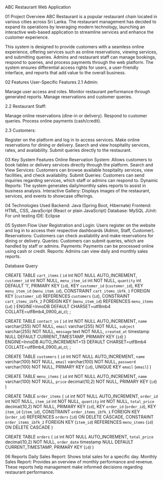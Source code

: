 ABC Restaurant Web Application

01 Project Overview
   ABC Restaurant is a popular restaurant chain located in various cities across Sri Lanka. The restaurant management has decided to expand its operations by leveraging modern technology, launching an interactive web-based application to streamline services and enhance the customer experience.

   This system is designed to provide customers with a seamless online experience, offering services such as online reservations, viewing services, and submitting queries. Admins and restaurant staff can manage bookings, respond to queries, and process payments through the web platform. The system ensures differential access rights for users, a user-friendly interface, and reports that add value to the overall business.

02 Features
   User-Specific Features
   2.1 Admin:

   Manage user access and roles.
   Monitor restaurant performance through generated reports.
   Manage reservations and customer queries.

   2.2 Restaurant Staff:

   Manage online reservations (dine-in or delivery).
   Respond to customer queries.
   Process online payments (cash/credit).

   2.3 Customers:

   Register on the platform and log in to access services.
   Make online reservations for dining or delivery.
   Search and view hospitality services, rates, and availability.
   Submit queries directly to the restaurant.


03 Key System Features
Online Reservation System: Allows customers to book tables or delivery services directly through the platform.
Search and View Services: Customers can browse available hospitality services, view facilities, and check availability.
Submit Queries: Customers can send inquiries regarding services, which staff or admins can respond to.
Dynamic Reports: The system generates daily/monthly sales reports to assist in business analysis.
Interactive Gallery: Displays images of the restaurant, services, and events to showcase offerings.


04 Technologies Used
Backend: Java (Spring Boot, Hibernate)
Frontend: HTML, CSS, JavaScript (React or plain JavaScript)
Database: MySQL
JUnit: For unit testing
IDE: Eclipse


05 System Flow
User Registration and Login: Users register on the website and log in to access their respective dashboards (Admin, Staff, Customer).
Reservations: Customers can check availability and make reservations for dining or delivery.
Queries: Customers can submit queries, which are handled by staff or admins.
Payments: Payments can be processed online using cash or credit.
Reports: Admins can view daily and monthly sales reports.



Database Query 

CREATE TABLE `cart_items` (
  `id` int NOT NULL AUTO_INCREMENT,
  `customer_id` int NOT NULL,
  `menu_item_id` int NOT NULL,
  `quantity` int DEFAULT '1',
  PRIMARY KEY (`id`),
  KEY `customer_id` (`customer_id`),
  KEY `menu_item_id` (`menu_item_id`),
  CONSTRAINT `cart_items_ibfk_1` FOREIGN KEY (`customer_id`) REFERENCES `customers` (`id`),
  CONSTRAINT `cart_items_ibfk_2` FOREIGN KEY (`menu_item_id`) REFERENCES `menu_items` (`id`)
) ENGINE=InnoDB DEFAULT CHARSET=utf8mb4 COLLATE=utf8mb4_0900_ai_ci;
;


CREATE TABLE `contact_us` (
  `id` int NOT NULL AUTO_INCREMENT,
  `name` varchar(255) NOT NULL,
  `email` varchar(255) NOT NULL,
  `subject` varchar(255) NOT NULL,
  `message` text NOT NULL,
  `created_at` timestamp NULL DEFAULT CURRENT_TIMESTAMP,
  PRIMARY KEY (`id`)
) ENGINE=InnoDB AUTO_INCREMENT=13 DEFAULT CHARSET=utf8mb4 COLLATE=utf8mb4_0900_ai_ci;
;

CREATE TABLE `customers` (
  `id` int NOT NULL AUTO_INCREMENT,
  `name` varchar(100) NOT NULL,
  `email` varchar(100) NOT NULL,
  `password` varchar(100) NOT NULL,
  PRIMARY KEY (`id`),
  UNIQUE KEY `email` (`email`)
)

CREATE TABLE `menu_items` (
  `id` int NOT NULL AUTO_INCREMENT,
  `name` varchar(100) NOT NULL,
  `price` decimal(10,2) NOT NULL,
  PRIMARY KEY (`id`)
)


CREATE TABLE `order_items` (
  `id` int NOT NULL AUTO_INCREMENT,
  `order_id` int NOT NULL,
  `item_id` int NOT NULL,
  `quantity` int NOT NULL,
  `total_price` decimal(10,2) NOT NULL,
  PRIMARY KEY (`id`),
  KEY `order_id` (`order_id`),
  KEY `item_id` (`item_id`),
  CONSTRAINT `order_items_ibfk_1` FOREIGN KEY (`order_id`) REFERENCES `orders` (`id`) ON DELETE CASCADE,
  CONSTRAINT `order_items_ibfk_2` FOREIGN KEY (`item_id`) REFERENCES `menu_items` (`id`) ON DELETE CASCADE
) 

CREATE TABLE `orders` (
  `id` int NOT NULL AUTO_INCREMENT,
  `total_price` decimal(10,2) NOT NULL,
  `order_date` timestamp NULL DEFAULT CURRENT_TIMESTAMP,
  PRIMARY KEY (`id`)
)



06 Reports
Daily Sales Report: Shows total sales for a specific day.
Monthly Sales Report: Provides an overview of monthly performance and revenue.
These reports help management make informed decisions regarding restaurant performance.
